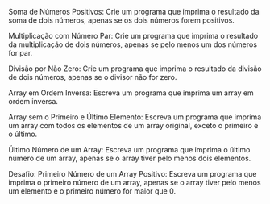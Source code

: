 Soma de Números Positivos: Crie um programa que imprima o resultado da soma de dois números, apenas se os dois números forem positivos.

Multiplicação com Número Par: Crie um programa que imprima o resultado da multiplicação de dois números, apenas se pelo menos um dos números for par.

Divisão por Não Zero: Crie um programa que imprima o resultado da divisão de dois números, apenas se o divisor não for zero.

Array em Ordem Inversa: Escreva um programa que imprima um array em ordem inversa.

Array sem o Primeiro e Último Elemento: Escreva um programa que imprima um array com todos os elementos de um array original, exceto o primeiro e o último.

Último Número de um Array: Escreva um programa que imprima o último número de um array, apenas se o array tiver pelo menos dois elementos.

Desafio: Primeiro Número de um Array Positivo: Escreva um programa que imprima o primeiro número de um array, apenas se o array tiver pelo menos um elemento e o primeiro número for maior que 0.
